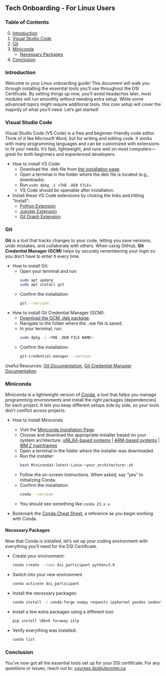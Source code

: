 ## Tech Onboarding - For Linux Users

### Table of Contents

0. [Introduction](#introduction)
1. [Visual Studio Code](#visual-studio-code)
2. [Git](#git)
3. [Miniconda](#miniconda)
    - [Necessary Packages](#necessary-packages)
4. [Conclusion](#conclusion)

### Introduction
Welcome to your Linux onboarding guide! This document will walk you through installing the essential tools you’ll use throughout the DSI Certificate. By setting things up now, you’ll avoid headaches later, most modules will run smoothly without needing extra setup. While some advanced topics might require additional tools, this core setup will cover the majority of what you’ll need. Let’s get started!

### Visual Studio Code
Visual Studio Code (VS Code) is a free and beginner-friendly code editor. Think of it like Microsoft Word, but for writing and editing code. It works with many programming languages and can be customized with extensions to fit your needs. It’s fast, lightweight, and runs well on most computers—great for both beginners and experienced developers.

- How to install VS Code:
  - Download the .deb file from [the installation page](https://code.visualstudio.com).
  - Open a terminal in the folder where the deb file is located (e.g., downloads).
  - Run `sudo dpkg -i <THE .DEB FILE>`.
  - VS Code should be openable after installation.
- Install these VS Code extensions by clicking the links and hitting “Install”:
  - [Python Extension](https://marketplace.visualstudio.com/items?itemName=ms-python.python)
  - [Jupyter Extension](https://marketplace.visualstudio.com/items?itemName=ms-toolsai.jupyter)
  - [Git Graph Extension](https://marketplace.visualstudio.com/items?itemName=mhutchie.git-graph)

### Git
**Git** is a tool that tracks changes to your code, letting you save versions, undo mistakes, and collaborate with others. When using GitHub, **Git Credential Manager (GCM)** helps by securely remembering your login so you don’t have to enter it every time.

- How to install Git:
  - Open your terminal and run:
    ```bash
    sudo apt update
    sudo apt install git
    ```
  - Confirm the installation:
    ```bash
    git --version
    ```
- How to install Git Credential Manager (GCM):
  - [Download the GCM .deb package](https://github.com/git-ecosystem/git-credential-manager/releases/tag/v2.4.1).
  - Navigate to the folder where the `.deb` file is saved.
  - In your terminal, run:
    ```bash
    sudo dpkg -i <THE .DEB FILE NAME>
    ```
  - Confirm the installation:
    ```bash
    git-credential-manager --version
    ```

Useful Resources: [Git Documentation](https://git-scm.com/doc), [Git Credential Manager Documentation](https://github.com/git-ecosystem/git-credential-manager/blob/main/README.md)

### Miniconda

Miniconda is a lightweight version of [Conda](https://en.wikipedia.org/wiki/Conda_(package_manager)), a tool that helps you manage programming environments and install the right packages (dependencies) for each project. It lets you keep different setups side by side, so your tools don’t conflict across projects.

- How to install Miniconda
  - Visit the [Miniconda Installation Page](https://docs.conda.io/projects/miniconda/en/latest/index.html).
  - Choose and download the appropriate installer based on your system architecture: [x86_64-based systems](https://repo.anaconda.com/miniconda/Miniconda3-latest-Linux-x86_64.sh) | [ARM-based systems](https://repo.anaconda.com/miniconda/Miniconda3-latest-Linux-aarch64.sh) | [IBM Z mainframes](https://repo.anaconda.com/miniconda/Miniconda3-latest-Linux-s390x.sh)
  - Open a terminal in the folder where the installer was downloaded.
  - Run the installer:
    ```bash
    bash Miniconda3-latest-Linux-<your_architecture>.sh
    ```
  - Follow the on-screen instructions. When asked, say “yes” to initializing Conda.
  - Confirm the installation:
    ```bash
    conda --version
    ```
  - You should see something like `conda 23.x.x`.

- Bookmark the [Conda Cheat Sheet](https://conda.io/projects/conda/en/latest/user-guide/cheatsheet.html), a reference as you begin working with Conda.

#### Necessary Packages

Now that Conda is installed, let’s set up your coding environment with everything you’ll need for the DSI Certificate.

- Create your environment:
  ```bash
  conda create --name dsi_participant python=3.9
  ```

- Switch into your new environment
  ```bash
  conda activate dsi_participant
  ```

- Install the necessary packages:
  ```bash
  conda install -c conda-forge numpy requests ipykernel pandas seaborn scikit-learn python-dotenv dask "pyarrow>=11.0.0" sacred sqlalchemy psycopg2 shap fancyimpute missingno tensorflow matplotlib plotly nbformat scikit-image opencv transformers yfinance pygam pybind11
  ```

- Install a few extra packages using a different tool:
  ```bash
  pip install l0bnb faraway islp
  ```

- Verify everything was installed:
  ```bash
  conda list
  ```

### Conclusion
You’ve now got all the essential tools set up for your DSI certificate. For any questions or issues, reach out to: courses.dsi@utoronto.ca